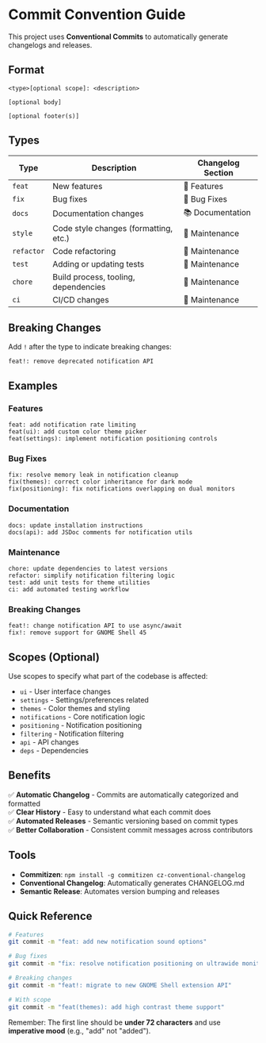 # Commit Convention Guide

This project uses **Conventional Commits** to automatically generate changelogs and releases.

## Format

```
<type>[optional scope]: <description>

[optional body]

[optional footer(s)]
```

## Types

| Type | Description | Changelog Section |
|------|-------------|-------------------|
| `feat` | New features | 🚀 Features |
| `fix` | Bug fixes | 🐛 Bug Fixes |
| `docs` | Documentation changes | 📚 Documentation |
| `style` | Code style changes (formatting, etc.) | 🔧 Maintenance |
| `refactor` | Code refactoring | 🔧 Maintenance |
| `test` | Adding or updating tests | 🔧 Maintenance |
| `chore` | Build process, tooling, dependencies | 🔧 Maintenance |
| `ci` | CI/CD changes | 🔧 Maintenance |

## Breaking Changes

Add `!` after the type to indicate breaking changes:
```
feat!: remove deprecated notification API
```

## Examples

### Features
```
feat: add notification rate limiting
feat(ui): add custom color theme picker
feat(settings): implement notification positioning controls
```

### Bug Fixes
```
fix: resolve memory leak in notification cleanup
fix(themes): correct color inheritance for dark mode
fix(positioning): fix notifications overlapping on dual monitors
```

### Documentation
```
docs: update installation instructions
docs(api): add JSDoc comments for notification utils
```

### Maintenance
```
chore: update dependencies to latest versions
refactor: simplify notification filtering logic
test: add unit tests for theme utilities
ci: add automated testing workflow
```

### Breaking Changes
```
feat!: change notification API to use async/await
fix!: remove support for GNOME Shell 45
```

## Scopes (Optional)

Use scopes to specify what part of the codebase is affected:

- `ui` - User interface changes
- `settings` - Settings/preferences related
- `themes` - Color themes and styling
- `notifications` - Core notification logic
- `positioning` - Notification positioning
- `filtering` - Notification filtering
- `api` - API changes
- `deps` - Dependencies

## Benefits

✅ **Automatic Changelog** - Commits are automatically categorized and formatted  
✅ **Clear History** - Easy to understand what each commit does  
✅ **Automated Releases** - Semantic versioning based on commit types  
✅ **Better Collaboration** - Consistent commit messages across contributors  

## Tools

- **Commitizen**: `npm install -g commitizen cz-conventional-changelog`
- **Conventional Changelog**: Automatically generates CHANGELOG.md
- **Semantic Release**: Automates version bumping and releases

## Quick Reference

```bash
# Features
git commit -m "feat: add new notification sound options"

# Bug fixes  
git commit -m "fix: resolve notification positioning on ultrawide monitors"

# Breaking changes
git commit -m "feat!: migrate to new GNOME Shell extension API"

# With scope
git commit -m "feat(themes): add high contrast theme support"
```

Remember: The first line should be **under 72 characters** and use **imperative mood** (e.g., "add" not "added").
